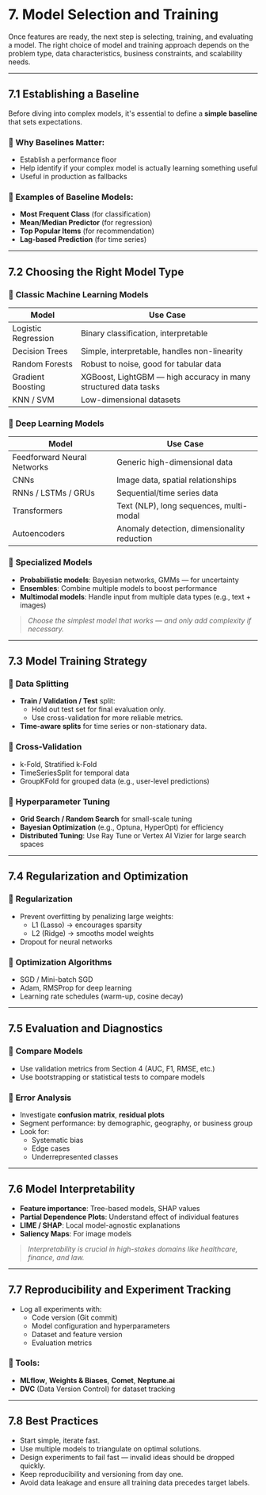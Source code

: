 # **7. Model Selection and Training**

Once features are ready, the next step is selecting, training, and evaluating a model. The right choice of model and training approach depends on the problem type, data characteristics, business constraints, and scalability needs.

---

## **7.1 Establishing a Baseline**

Before diving into complex models, it's essential to define a **simple baseline** that sets expectations.

### 🔹 Why Baselines Matter:
- Establish a performance floor
- Help identify if your complex model is actually learning something useful
- Useful in production as fallbacks

### 🔹 Examples of Baseline Models:
- **Most Frequent Class** (for classification)
- **Mean/Median Predictor** (for regression)
- **Top Popular Items** (for recommendation)
- **Lag-based Prediction** (for time series)

---

## **7.2 Choosing the Right Model Type**

### 🔹 **Classic Machine Learning Models**
| Model                 | Use Case                                  |
|----------------------|-------------------------------------------|
| Logistic Regression  | Binary classification, interpretable      |
| Decision Trees       | Simple, interpretable, handles non-linearity |
| Random Forests       | Robust to noise, good for tabular data     |
| Gradient Boosting    | XGBoost, LightGBM — high accuracy in many structured data tasks |
| KNN / SVM            | Low-dimensional datasets                   |

### 🔹 **Deep Learning Models**
| Model                 | Use Case                                   |
|----------------------|--------------------------------------------|
| Feedforward Neural Networks | Generic high-dimensional data         |
| CNNs                 | Image data, spatial relationships          |
| RNNs / LSTMs / GRUs  | Sequential/time series data                |
| Transformers         | Text (NLP), long sequences, multi-modal    |
| Autoencoders         | Anomaly detection, dimensionality reduction|

### 🔹 **Specialized Models**
- **Probabilistic models**: Bayesian networks, GMMs — for uncertainty
- **Ensembles**: Combine multiple models to boost performance
- **Multimodal models**: Handle input from multiple data types (e.g., text + images)

> *Choose the simplest model that works — and only add complexity if necessary.*

---

## **7.3 Model Training Strategy**

### 🔹 **Data Splitting**
- **Train / Validation / Test** split:
  - Hold out test set for final evaluation only.
  - Use cross-validation for more reliable metrics.
- **Time-aware splits** for time series or non-stationary data.

### 🔹 **Cross-Validation**
- k-Fold, Stratified k-Fold
- TimeSeriesSplit for temporal data
- GroupKFold for grouped data (e.g., user-level predictions)

### 🔹 **Hyperparameter Tuning**
- **Grid Search / Random Search** for small-scale tuning
- **Bayesian Optimization** (e.g., Optuna, HyperOpt) for efficiency
- **Distributed Tuning**: Use Ray Tune or Vertex AI Vizier for large search spaces

---

## **7.4 Regularization and Optimization**

### 🔹 **Regularization**
- Prevent overfitting by penalizing large weights:
  - L1 (Lasso) → encourages sparsity
  - L2 (Ridge) → smooths model weights
- Dropout for neural networks

### 🔹 **Optimization Algorithms**
- SGD / Mini-batch SGD
- Adam, RMSProp for deep learning
- Learning rate schedules (warm-up, cosine decay)

---

## **7.5 Evaluation and Diagnostics**

### 🔹 **Compare Models**
- Use validation metrics from Section 4 (AUC, F1, RMSE, etc.)
- Use bootstrapping or statistical tests to compare models

### 🔹 **Error Analysis**
- Investigate **confusion matrix**, **residual plots**
- Segment performance: by demographic, geography, or business group
- Look for:
  - Systematic bias
  - Edge cases
  - Underrepresented classes

---

## **7.6 Model Interpretability**

- **Feature importance**: Tree-based models, SHAP values
- **Partial Dependence Plots**: Understand effect of individual features
- **LIME / SHAP**: Local model-agnostic explanations
- **Saliency Maps**: For image models

> *Interpretability is crucial in high-stakes domains like healthcare, finance, and law.*

---

## **7.7 Reproducibility and Experiment Tracking**

- Log all experiments with:
  - Code version (Git commit)
  - Model configuration and hyperparameters
  - Dataset and feature version
  - Evaluation metrics

### 🔹 Tools:
- **MLflow**, **Weights & Biases**, **Comet**, **Neptune.ai**
- **DVC** (Data Version Control) for dataset tracking

---

## **7.8 Best Practices**

- Start simple, iterate fast.
- Use multiple models to triangulate on optimal solutions.
- Design experiments to fail fast — invalid ideas should be dropped quickly.
- Keep reproducibility and versioning from day one.
- Avoid data leakage and ensure all training data precedes target labels.
